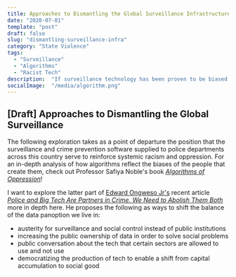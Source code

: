 ```yaml
---
title: Approaches to Dismantling the Global Surveillance Infrastructure
date: "2020-07-01"
template: "post"
draft: false
slug: "dismantling-surveillance-infra"
category: "State Violence"
tags:
  - "Surveillance"
  - "Algorithms"
  - "Racist Tech"
description:  "If surveillance technology has been proven to be biased and racist, what are some approaches to dismantling the global surveillance apparatus that supports its creation?"
socialImage:  "/media/algorithm.png"
---
```


## [Draft] Approaches to Dismantling the Global Surveillance 

The following exploration takes as a point of departure the position that the surveillance and crime prevention software supplied to police departments across this country serve to reinforce systemic racism and oppression. For an in-depth analysis of how algorithms reflect the biases of the people that create them, check out Professor Safiya Noble's book [*Algorithms of Oppression*](https://en.wikipedia.org/wiki/Algorithms_of_Oppression)! 

I want to explore the latter part of [Edward Ongweso Jr's](https://twitter.com/bigblackjacobin) recent article [*Police and Big Tech Are Partners in Crime. We Need to Abolish Them Both*](https://www.vice.com/en_us/article/8898g3/police-and-big-tech-are-partners-in-crime-we-need-to-abolish-them-both) more in depth here. He proposes the following as ways to shift the balance of the data panoption we live in:
* austerity for surveillance and social control instead of public institutions 
* increasing the public ownership of data in order to solve social problems 
* public conversation about the tech that certain sectors are allowed to use and not use
* democratizing the production of tech to enable a shift from capital accumulation to social good


[//]: # "**Austerity for Surveillance**" 
[//]: # "**Public Ownership of Data to Address Civic Problems in Society**"
[//]: # "**Translating Tech Ethics into Enforceable Rights Now**"
[//]: # "**Making the Production of Tech Accessible to the Oppressed**"
 

